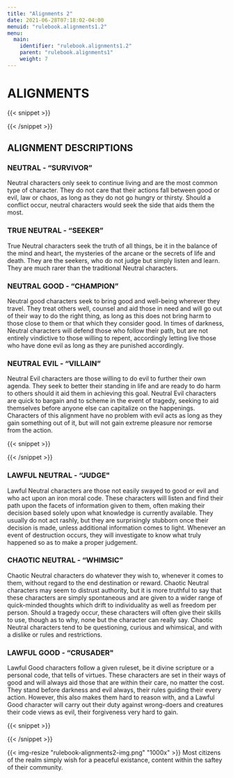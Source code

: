 ```yaml
---
title: "Alignments 2"
date: 2021-06-28T07:18:02-04:00
menuid: "rulebook.alignments1.2"
menu:
  main:
    identifier: "rulebook.alignments1.2"
    parent: "rulebook.alignments1"
    weight: 7
---
```


# ALIGNMENTS

{{< snippet >}}<div class="bookpage-columns"><div class="bookpage-column">{{< /snippet >}}

## ALIGNMENT DESCRIPTIONS

### NEUTRAL - “SURVIVOR”
Neutral characters only seek to continue living and are the most common type of
character. They do not care that their actions fall between good or evil,
law or chaos, as long as they do not go hungry or thirsty. Should a conflict
occur, neutral characters would seek the side that aids them the most.

### TRUE NEUTRAL - “SEEKER”
True Neutral characters seek the truth of all things, be it in the balance of
the mind and heart, the mysteries of the arcane or the secrets of life and death.
They are the seekers, who do not judge but simply listen and learn. They are
much rarer than the traditional Neutral characters.

### NEUTRAL GOOD - “CHAMPION”
Neutral good characters seek to bring good and well-being wherever they travel.
They treat others well, counsel and aid those in need and will go out of their
way to do the right thing, as long as this does not bring harm to those close
to them or that which they consider good. In times of darkness, Neutral characters
will defend those who follow their path, but are not entirely vindictive to
those willing to repent, accordingly letting live those who have done evil as
long as they are punished accordingly.

### NEUTRAL EVIL - “VILLAIN”
Neutral Evil characters are those willing to do evil to further their own agenda.
They seek to better their standing in life and are ready to do harm to others
should it aid them in achieving this goal. Neutral Evil characters are quick to
bargain and to scheme in the event of tragedy, seeking to aid themselves before
anyone else can capitalize on the happenings. Characters of this alignment have
no problem with evil acts as long as they gain something out of it, but will not
gain extreme pleasure nor remorse from the action.

{{< snippet >}}</div><div class="bookpage-column">{{< /snippet >}}

### LAWFUL NEUTRAL - “JUDGE"
Lawful Neutral characters are those not easily swayed to good or evil and who
act upon an iron moral code. These characters will listen and find their path
upon the facets of information given to them, often making their decision based
solely upon what knowledge is currently available. They usually do not act rashly,
but they are surprisingly stubborn once their decision is made, unless additional
information comes to light. Whenever an event of destruction occurs, they will
investigate to know what truly happened so as to make a proper judgement.

### CHAOTIC NEUTRAL - “WHIMSIC”
Chaotic Neutral characters do whatever they wish to, whenever it comes to them,
without regard to the end destination or reward. Chaotic Neutral characters may
seem to distrust authority, but it is more truthful to say that these characters
are simply spontaneous and are given to a wider range of quick-minded thoughts
which drift to individuality as well as freedom per person. Should a tragedy occur,
these characters will often give their skills to use, though as to why, none but
the character can really say. Chaotic Neutral characters tend to be questioning,
curious and whimsical, and with a dislike or rules and restrictions.

### LAWFUL GOOD - “CRUSADER"
Lawful Good characters follow a given ruleset, be it divine scripture or a
personal code, that tells of virtues. These characters are set in their ways of
good and will always aid those that are within their care, no matter the cost.
They stand before darkness and evil always, their rules guiding their every action.
However, this also makes them hard to reason with, and a Lawful Good character
will carry out their duty against wrong-doers and creatures their code views as
evil, their forgiveness very hard to gain.

{{< snippet >}}</div></div>{{< /snippet >}}

{{< img-resize "rulebook-alignments2-img.png" "1000x" >}}
Most citizens of the realm simply wish for a peaceful existance,
content within the saftey of their community.
